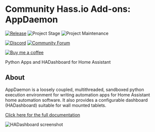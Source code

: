 # Community Hass.io Add-ons: AppDaemon

[![Release][release-shield]][release] ![Project Stage][project-stage-shield] ![Project Maintenance][maintenance-shield]

[![Discord][discord-shield]][discord] [![Community Forum][forum-shield]][forum]

[![Buy me a coffee][buymeacoffee-shield]][buymeacoffee]

Python Apps and HADashboard for Home Assistant

## About

AppDaemon is a loosely coupled, multithreaded, sandboxed python execution
environment for writing automation apps for Home Assistant home automation
software. It also provides a configurable dashboard (HADashboard) suitable
for wall mounted tablets.

[Click here for the full documentation][docs]

![HADashboard screenshot][screenshot]

[buymeacoffee-shield]: https://www.buymeacoffee.com/assets/img/guidelines/download-assets-sm-2.svg
[buymeacoffee]: https://www.buymeacoffee.com/frenck
[discord-shield]: https://img.shields.io/discord/330944238910963714.svg
[discord]: https://discord.gg/c5DvZ4e
[docs]: https://github.com/hassio-addons/addon-appdaemon3/blob/v1.1.0/README.md
[forum-shield]: https://img.shields.io/badge/community-forum-brightgreen.svg
[forum]: https://community.home-assistant.io/t/community-hass-io-add-on-appdaemon3/41261?u=frenck
[maintenance-shield]: https://img.shields.io/maintenance/yes/2018.svg
[project-stage-shield]: https://img.shields.io/badge/project%20stage-production%20ready-brightgreen.svg
[release-shield]: https://img.shields.io/badge/version-v1.1.0-blue.svg
[release]: https://github.com/hassio-addons/addon-appdaemon3/tree/v1.1.0
[screenshot]: https://github.com/hassio-addons/addon-appdaemon3/raw/master/images/screenshot.png